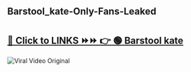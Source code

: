 
 ## Barstool_kate-Only-Fans-Leaked

# <h2><a href="https://clipsfans.com/Barstool_kate&ref=git">🔗 Click to LINKS ⏩⏩ 👉 🟢 Barstool kate </a></h2>

<a href="https://clipsfans.com/Barstool_kate&ref=git" rel="nofollow" data-target="animated-image.originalLink"><img src="https://i.ibb.co.com/xMMVF88/686577567.gif" alt="Viral Video Original" style="max-width: 100%; display: inline-block;" data-target="animated-image.originalImage"></a>
